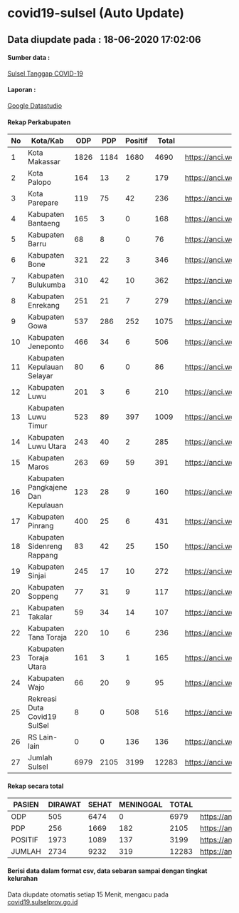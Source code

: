 
# covid19-sulsel (Auto Update)

## Data diupdate pada : 18-06-2020 17:02:06

#### Sumber data :
[Sulsel Tanggap COVID-19](https://covid19.sulselprov.go.id)

#### Laporan :
[Google Datastudio](https://datastudio.google.com/s/jythWGc1j4w)

#### Rekap Perkabupaten 
|No|Kota/Kab|ODP|PDP|Positif|Total|Link|
| --- | --- | --- | --- | --- | --- | --- |
|1|Kota Makassar|1826|1184|1680|4690|https://anci.web.id/cor/kota_makassar|
|2|Kota Palopo|164|13|2|179|https://anci.web.id/cor/kota_palopo|
|3|Kota Parepare|119|75|42|236|https://anci.web.id/cor/kota_parepare|
|4|Kabupaten Bantaeng|165|3|0|168|https://anci.web.id/cor/kabupaten_bantaeng|
|5|Kabupaten Barru|68|8|0|76|https://anci.web.id/cor/kabupaten_barru|
|6|Kabupaten Bone|321|22|3|346|https://anci.web.id/cor/kabupaten_bone|
|7|Kabupaten Bulukumba|310|42|10|362|https://anci.web.id/cor/kabupaten_bulukumba|
|8|Kabupaten Enrekang|251|21|7|279|https://anci.web.id/cor/kabupaten_enrekang|
|9|Kabupaten Gowa|537|286|252|1075|https://anci.web.id/cor/kabupaten_gowa|
|10|Kabupaten Jeneponto|466|34|6|506|https://anci.web.id/cor/kabupaten_jeneponto|
|11|Kabupaten Kepulauan Selayar|80|6|0|86|https://anci.web.id/cor/kabupaten_kepulauan_selayar|
|12|Kabupaten Luwu|201|3|6|210|https://anci.web.id/cor/kabupaten_luwu|
|13|Kabupaten Luwu Timur|523|89|397|1009|https://anci.web.id/cor/kabupaten_luwu_timur|
|14|Kabupaten Luwu Utara|243|40|2|285|https://anci.web.id/cor/kabupaten_luwu_utara|
|15|Kabupaten Maros|263|69|59|391|https://anci.web.id/cor/kabupaten_maros|
|16|Kabupaten Pangkajene Dan Kepulauan|123|28|9|160|https://anci.web.id/cor/kabupaten_pangkajene_dan_kepulauan|
|17|Kabupaten Pinrang|400|25|6|431|https://anci.web.id/cor/kabupaten_pinrang|
|18|Kabupaten Sidenreng Rappang|83|42|25|150|https://anci.web.id/cor/kabupaten_sidenreng_rappang|
|19|Kabupaten Sinjai|245|17|10|272|https://anci.web.id/cor/kabupaten_sinjai|
|20|Kabupaten Soppeng|77|31|9|117|https://anci.web.id/cor/kabupaten_soppeng|
|21|Kabupaten Takalar|59|34|14|107|https://anci.web.id/cor/kabupaten_takalar|
|22|Kabupaten Tana Toraja|220|10|6|236|https://anci.web.id/cor/kabupaten_tana_toraja|
|23|Kabupaten Toraja Utara|161|3|1|165|https://anci.web.id/cor/kabupaten_toraja_utara|
|24|Kabupaten Wajo|66|20|9|95|https://anci.web.id/cor/kabupaten_wajo|
|25|Rekreasi Duta Covid19 SulSel|8|0|508|516|https://anci.web.id/cor/rekreasi_duta_covid19_sulsel|
|26|RS Lain-lain|0|0|136|136|https://anci.web.id/cor/rs_lain-lain|
|27|Jumlah Sulsel|6979|2105|3199|12283|https://anci.web.id/cor/jumlah_sulsel|

#### Rekap secara total

| PASIEN | DIRAWAT | SEHAT | MENINGGAL | TOTAL | LINK |
| ---- | -------- | ---- | ---- |  ---- | ---- |
| ODP | 505 | 6474 | 0 | 6979 | https://anci.web.id/cor/odp_detail.html |
| PDP | 256 | 1669 | 182 | 2105 | https://anci.web.id/cor/pdp_detail.html |
| POSITIF | 1973 | 1089 | 137 | 3199 | https://anci.web.id/cor/positif_detail.html |
| JUMLAH | 2734 | 9232 | 319 | 12283 | https://anci.web.id/cor/jumlah_sulsel/ |

 
#### Berisi data dalam format csv, data sebaran sampai dengan tingkat kelurahan

Data diupdate otomatis setiap 15 Menit, mengacu pada [covid19.sulselprov.go.id](https://covid19.sulselprov.go.id)


